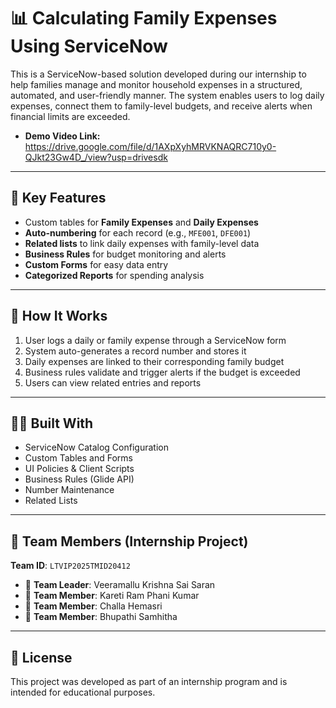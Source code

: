 # 📊 Calculating Family Expenses Using ServiceNow

This is a ServiceNow-based solution developed during our internship to help families manage and monitor household expenses in a structured, automated, and user-friendly manner. The system enables users to log daily expenses, connect them to family-level budgets, and receive alerts when financial limits are exceeded.
- **Demo Video Link:** https://drive.google.com/file/d/1AXpXyhMRVKNAQRC710y0-QJkt23Gw4D_/view?usp=drivesdk
---

## 🔧 Key Features

- Custom tables for **Family Expenses** and **Daily Expenses**
- **Auto-numbering** for each record (e.g., `MFE001`, `DFE001`)
- **Related lists** to link daily expenses with family-level data
- **Business Rules** for budget monitoring and alerts
- **Custom Forms** for easy data entry
- **Categorized Reports** for spending analysis

---

## 📂 How It Works

1. User logs a daily or family expense through a ServiceNow form
2. System auto-generates a record number and stores it
3. Daily expenses are linked to their corresponding family budget
4. Business rules validate and trigger alerts if the budget is exceeded
5. Users can view related entries and reports

---

## 👨‍💻 Built With

- ServiceNow Catalog Configuration
- Custom Tables and Forms
- UI Policies & Client Scripts
- Business Rules (Glide API)
- Number Maintenance
- Related Lists

---

## 👥 Team Members (Internship Project)

**Team ID**: `LTVIP2025TMID20412`

- 👤 **Team Leader**: Veeramallu Krishna Sai Saran  
- 👤 **Team Member**: Kareti Ram Phani Kumar  
- 👤 **Team Member**: Challa Hemasri  
- 👤 **Team Member**: Bhupathi Samhitha

---

## 📎 License

This project was developed as part of an internship program and is intended for educational purposes.

